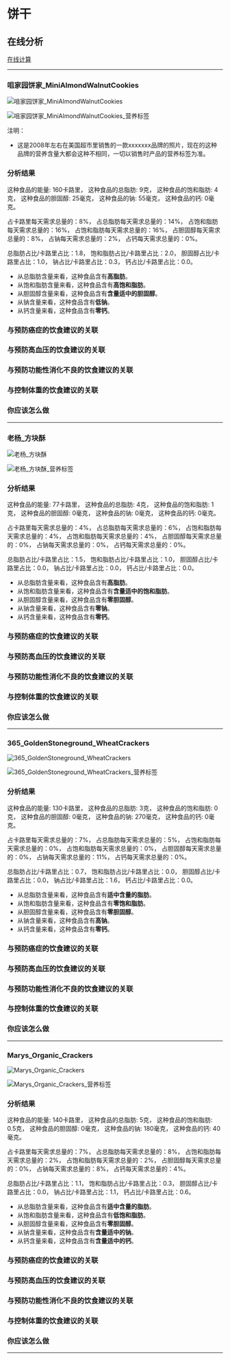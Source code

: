 # 饼干

## 在线分析

[在线计算](https://jsfiddle.net/quanbinn/f6y5jb8p/)

--------------------

### 咀家园饼家_MiniAlmondWalnutCookies

![咀家园饼家_MiniAlmondWalnutCookies](/images/加工食品的分析/饼干/咀家园饼家_MiniAlmondWalnutCookies.jpg)

![咀家园饼家_MiniAlmondWalnutCookies_营养标签](/images/加工食品的分析/饼干/咀家园饼家_MiniAlmondWalnutCookies_营养标签.jpg)

注明：

- 这是2008年左右在美国超市里销售的一款xxxxxxx品牌的照片，现在的这种品牌的营养含量大都会这种不相同，一切以销售时产品的营养标签为准。

### 分析结果

这种食品的能量: 160卡路里， 这种食品的总脂肪: 9克， 这种食品的饱和脂肪: 4克， 这种食品的胆固醇: 25毫克， 这种食品的钠: 55毫克， 这种食品的钙: 0毫克。

占卡路里每天需求总量的：8%， 占总脂肪每天需求总量的：14%， 占饱和脂肪每天需求总量的：16%， 占饱和脂肪每天需求总量的：16%， 占胆固醇每天需求总量的：8%， 占钠每天需求总量的：2%， 占钙每天需求总量的：0%。

总脂肪占比/卡路里占比：1.8， 饱和脂肪占比/卡路里占比：2.0， 胆固醇占比/卡路里占比：1.0， 钠占比/卡路里占比：0.3， 钙占比/卡路里占比：0.0。

- 从总脂肪含量来看，这种食品含有**高脂肪**。
- 从饱和脂肪含量来看，这种食品含有**高饱和脂肪**。
- 从胆固醇含量来看，这种食品含有**含量适中的胆固醇**。
- 从钠含量来看，这种食品含有**低钠**。
- 从钙含量来看，这种食品含有**零钙**。

### 与预防癌症的饮食建议的关联

### 与预防高血压的饮食建议的关联

### 与预防功能性消化不良的饮食建议的关联

### 与控制体重的饮食建议的关联

### 你应该怎么做

---------------------

### 老杨_方块酥

![老杨_方块酥](/images/加工食品的分析/饼干/老杨_方块酥.jpg)

![老杨_方块酥_营养标签](/images/加工食品的分析/饼干/老杨_方块酥_营养标签.jpg)

### 分析结果

这种食品的能量: 77卡路里， 这种食品的总脂肪: 4克， 这种食品的饱和脂肪: 1克， 这种食品的胆固醇: 0毫克， 这种食品的钠: 0毫克， 这种食品的钙: 0毫克。

占卡路里每天需求总量的：4%， 占总脂肪每天需求总量的：6%， 占饱和脂肪每天需求总量的：4%， 占饱和脂肪每天需求总量的：4%， 占胆固醇每天需求总量的：0%， 占钠每天需求总量的：0%， 占钙每天需求总量的：0%。

总脂肪占比/卡路里占比：1.5， 饱和脂肪占比/卡路里占比：1.0， 胆固醇占比/卡路里占比：0.0， 钠占比/卡路里占比：0.0， 钙占比/卡路里占比：0.0。

- 从总脂肪含量来看，这种食品含有**高脂肪**。
- 从饱和脂肪含量来看，这种食品含有**含量适中的饱和脂肪**。
- 从胆固醇含量来看，这种食品含有**零胆固醇**。
- 从钠含量来看，这种食品含有**零钠**。
- 从钙含量来看，这种食品含有**零钙**。

### 与预防癌症的饮食建议的关联

### 与预防高血压的饮食建议的关联

### 与预防功能性消化不良的饮食建议的关联

### 与控制体重的饮食建议的关联

### 你应该怎么做

---------------------

### 365_GoldenStoneground_WheatCrackers

![365_GoldenStoneground_WheatCrackers](/images/加工食品的分析/饼干/365_GoldenStoneground_WheatCrackers.jpg)

![365_GoldenStoneground_WheatCrackers_营养标签](/images/加工食品的分析/饼干/365_GoldenStoneground_WheatCrackers_营养标签.jpg)

### 分析结果

这种食品的能量: 130卡路里， 这种食品的总脂肪: 3克， 这种食品的饱和脂肪: 0克， 这种食品的胆固醇: 0毫克， 这种食品的钠: 270毫克， 这种食品的钙: 0毫克。

占卡路里每天需求总量的：7%， 占总脂肪每天需求总量的：5%， 占饱和脂肪每天需求总量的：0%， 占饱和脂肪每天需求总量的：0%， 占胆固醇每天需求总量的：0%， 占钠每天需求总量的：11%， 占钙每天需求总量的：0%。

总脂肪占比/卡路里占比：0.7， 饱和脂肪占比/卡路里占比：0.0， 胆固醇占比/卡路里占比：0.0， 钠占比/卡路里占比：1.6， 钙占比/卡路里占比：0.0。

- 从总脂肪含量来看，这种食品含有**适中含量的脂肪**。
- 从饱和脂肪含量来看，这种食品含有**零饱和脂肪**。
- 从胆固醇含量来看，这种食品含有**零胆固醇**。
- 从钠含量来看，这种食品含有**高钠**。
- 从钙含量来看，这种食品含有**零钙**。

### 与预防癌症的饮食建议的关联

### 与预防高血压的饮食建议的关联

### 与预防功能性消化不良的饮食建议的关联

### 与控制体重的饮食建议的关联

### 你应该怎么做

---------------------

### Marys_Organic_Crackers

![Marys_Organic_Crackers](/images/加工食品的分析/饼干/Marys_Organic_Crackers.jpg)

![Marys_Organic_Crackers_营养标签](/images/加工食品的分析/饼干/Marys_Organic_Crackers_营养标签.jpg)

### 分析结果

这种食品的能量: 140卡路里， 这种食品的总脂肪: 5克， 这种食品的饱和脂肪: 0.5克， 这种食品的胆固醇: 0毫克， 这种食品的钠: 180毫克， 这种食品的钙: 40毫克。

占卡路里每天需求总量的：7%， 占总脂肪每天需求总量的：8%， 占饱和脂肪每天需求总量的：2%， 占饱和脂肪每天需求总量的：2%， 占胆固醇每天需求总量的：0%， 占钠每天需求总量的：8%， 占钙每天需求总量的：4%。

总脂肪占比/卡路里占比：1.1， 饱和脂肪占比/卡路里占比：0.3， 胆固醇占比/卡路里占比：0.0， 钠占比/卡路里占比：1.1， 钙占比/卡路里占比：0.6。

- 从总脂肪含量来看，这种食品含有**适中含量的脂肪**。
- 从饱和脂肪含量来看，这种食品含有**低饱和脂肪**。
- 从胆固醇含量来看，这种食品含有**零胆固醇**。
- 从钠含量来看，这种食品含有**含量适中的钠**。
- 从钙含量来看，这种食品含有**含量适中的钙**。

### 与预防癌症的饮食建议的关联

### 与预防高血压的饮食建议的关联

### 与预防功能性消化不良的饮食建议的关联

### 与控制体重的饮食建议的关联

### 你应该怎么做

---------------------


